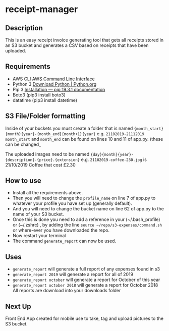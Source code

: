 # receipt-manager
## Description
This is an easy receipt invoice generating tool that gets all receipts stored in an S3 bucket and generates a CSV based on receipts that have been uploaded.

## Requirements
- AWS CLI [AWS Command Line Interface](https://aws.amazon.com/cli/)
- Python 3 [Download Python | Python.org](https://www.python.org/downloads/)
- Pip 3 [Installation — pip 19.3.1 documentation](https://pip.pypa.io/en/stable/installing/)
- Boto3 (pip3 install boto3)
- datatime (pip3 install datetime)

## S3 File/Folder formatting
Inside of your buckets you must create a folder that is named `{month_start}{month}{year}-{month_end}{month+1}{year}` e.g. `21102019-21112019` `month_start` and `month_end` can be found on lines 10 and 11 of app.py. (these can be changed_

The uploaded images need to be named `{day}{month}{year}-{description}-{price}.{extension}` e.g. `21102019-coffee-230.jpg` is 21/10/2019 Coffee that cost £2.30

## How to use
- Install all the requirements above.
- Then you will need to change the `profile_name` on line 7 of app.py to whatever your profile you have set up (generally default).
- And you will need to change the bucket name on line 62 of app.py to the name of your S3 bucket.
- Once this is done you need to add a reference in your (~/.bash_profile) or (~/.zshrc) , by adding the line `source ~/repo/s3-expenses/command.sh` or where-ever you have downloaded the repo.
- Now restart your terminal
- The command `generate_report` can now be used.

## Uses
- `generate_report` will generate a full report of any expenses found in s3
- `generate_report 2019` will generate a report for all of 2019
- `generate_report october` will generate a report for October of this year
- `generate_report october 2018` will generate a report for October 2018
All reports are download into your downloads folder

## Next Up
Front End App created for mobile use to take, tag and upload pictures to the S3 bucket.